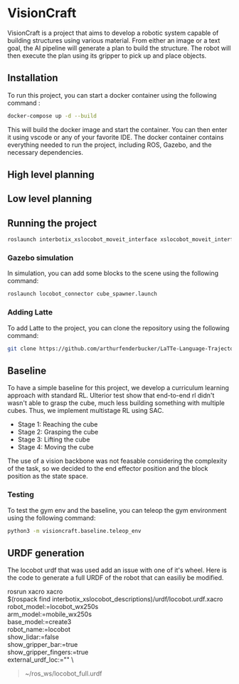# VisionCraft

VisionCraft is a project that aims to develop a robotic system capable of building structures using various material. From either an image or a text goal, the AI pipeline will generate a plan to build the structure. The robot will then execute the plan using its gripper to pick up and place objects.

## Installation

To run this project, you can start a docker container using the following command :
```bash
docker-compose up -d --build
```

This will build the docker image and start the container. You can then enter it using vscode or any of your favorite IDE. The docker container contains everything needed to run the project, including ROS, Gazebo, and the necessary dependencies.

## High level planning


## Low level planning


## Running the project

```bash
roslaunch interbotix_xslocobot_moveit_interface xslocobot_moveit_interface.launch robot_model:=locobot_wx250s show_lidar:=true use_gazebo:=true use_cpp_interface:=true
```


### Gazebo simulation

In simulation, you can add some blocks to the scene using the following command:

```bash
roslaunch locobot_connector cube_spawner.launch
```


### Adding Latte

To add Latte to the project, you can clone the repository using the following command:

```bash
git clone https://github.com/arthurfenderbucker/LaTTe-Language-Trajectory-TransformEr.git latte
```



## Baseline

To have a simple baseline for this project, we develop a curriculum learning approach with standard RL. Ulterior test show that end-to-end rl didn't wasn't able to grasp the cube, much less building something with multiple cubes. Thus, we implement multistage RL using SAC.

- Stage 1: Reaching the cube
- Stage 2: Grasping the cube
- Stage 3: Lifting the cube
- Stage 4: Moving the cube


The use of a vision backbone was not feasable considering the complexity of the task, so we decided to the end effector position and the block position as the state space.

### Testing

To test the gym env and the baseline, you can teleop the gym environment using the following command:

```bash
python3 -m visioncraft.baseline.teleop_env
```


## URDF generation

The locobot urdf that was used add an issue with one of it's wheel. Here is the code to generate a full URDF of the robot that can easiliy be modified.

rosrun xacro xacro \
  $(rospack find interbotix_xslocobot_descriptions)/urdf/locobot.urdf.xacro \
  robot_model:=locobot_wx250s \
  arm_model:=mobile_wx250s \
  base_model:=create3 \
  robot_name:=locobot \
  show_lidar:=false \
  show_gripper_bar:=true \
  show_gripper_fingers:=true \
  external_urdf_loc:="" \
> ~/ros_ws/locobot_full.urdf
